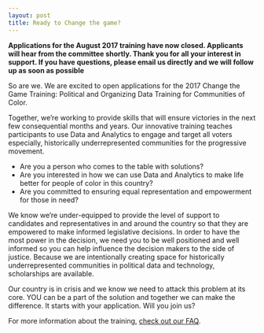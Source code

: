 ```yaml
---
layout: post
title: Ready to Change the game?
---
```

**Applications for the August 2017 training have now closed. Applicants will hear from the committee shortly. Thank you for all your interest in support. If you have questions, please email us directly and we will follow up as soon as possible** 

So are we. We are excited to open applications for the 2017 Change the Game Training: Political and Organizing Data Training for Communities of Color. 

Together, we’re working to provide skills that will ensure victories in the next few consequential months and years. Our innovative training teaches participants to use Data and Analytics to engage and target all voters especially, historically underrepresented communities for the progressive movement. 

+ Are you a person who comes to the table with solutions? 
+ Are you interested in how we can use Data and Analytics to make life better for people of color in this country?
+ Are you committed to ensuring equal representation and empowerment for those in need?

We know we’re under-equipped to provide the level of support to candidates and representatives in and around the country so that they are empowered to make informed legislative decisions. In order to have the most power in the decision, we need you to be well positioned and well informed so you can help influence the decision makers to the side of justice. Because we are intentionally creating space for historically underrepresented communities in political data and technology, scholarships are available. 
 
Our country is in crisis and we know we need to attack this problem at its core. YOU can be a part of the solution and together we can make the difference. It starts with your application. Will you join us?

For more information about the training, [check out our FAQ](http://changethegame.io/info/).
